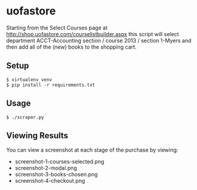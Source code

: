 # uofastore
Starting from the Select Courses page at http://shop.uofastore.com/courselistbuilder.aspx
this script will select department ACCT-Accounting section / course 2013 / section 1-Myers
and then add all of the (new) books to the shopping cart.

## Setup
    $ virtualenv venv
    $ pip install -r requirements.txt

## Usage
    $ ./scraper.py

## Viewing Results
You can view a screenshot at each stage of the purchase by viewing:

* screenshot-1-courses-selected.png
* screenshot-2-modal.png
* screenshot-3-books-chosen.png
* screenshot-4-checkout.png

